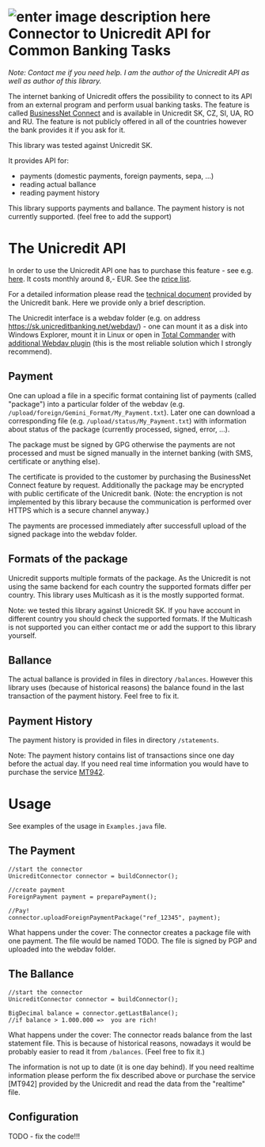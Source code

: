 ![enter image description here](https://www.unicreditbank.cz/web/img/content/logo-u/t_UCBk-3D.jpg)
Connector to Unicredit API for Common Banking Tasks
============================================

*Note: Contact me if you need help. I am the author of the Unicredit API as well as author of this library.*

The internet banking of Unicredit offers the possibility to connect to its API 
from an external program and perform usual banking tasks. The feature is called [BusinessNet Connect](http://www.unicreditbank.sk/sk/Firmy/Cash-management/Elektronicke-bankovnictvo/Businessnet-professional) and is available in Unicredit SK, CZ, SI, UA, RO and RU. The feature is not publicly offered in all of the countries however the bank provides it if you ask for it. 

This library was tested against Unicredit SK.

It provides API for:

 - payments (domestic payments, foreign payments, sepa, ...)
 - reading actual ballance
 - reading payment history

This library supports payments and ballance. The payment history is not currently supported. (feel free to add the support)

The Unicredit API
=================

In order to use the Unicredit API one has to purchase this feature - see e.g. [here](http://www.unicreditbank.sk/sk/Firmy/Cash-management/Elektronicke-bankovnictvo/Businessnet-professional). It costs monthly around 8,- EUR. See the [price list](http://www.unicreditbank.sk/att/151087/14814_UCB_Cennik_SK_firmy_01072015_v2.pdf).

For a detailed information please read the [technical document](https://www.unicreditbank.cz/files/download/electronic_banking/BusinessNet_Connect_Integration_document.pdf) provided by the Unicredit bank. Here we provide only a brief description.

The Unicredit interface is a webdav folder (e.g. on address https://sk.unicreditbanking.net/webdav/) - one can mount it as a disk into Windows Explorer, mount it in Linux or open in [Total Commander](http://www.ghisler.com/) with [additional Webdav plugin](http://www.ghisler.com/plugins.htm) (this is the most reliable solution which I strongly recommend).

Payment
-----------
One can upload a file in a specific format containing list of payments (called "package") into a particular folder of the webdav (e.g. `/upload/foreign/Gemini_Format/My_Payment.txt`).
Later one can download a corresponding file (e.g. `/upload/status/My_Payment.txt`) with information about status of the package (currently processed, signed, error, ...).

The package must be signed by GPG otherwise the payments are not processed and must be signed manually in the internet banking (with SMS, certificate or anything else).

The certificate is provided to the customer by purchasing the BusinessNet Connect feature by request.
Additionally the package may be encrypted with public certificate of the Unicredit bank.
(Note: the encryption is not implemented by this library because the communication is performed over HTTPS which is a secure channel anyway.)

The payments are processed immediately after successfull upload of the signed package into the webdav folder.

Formats of the package
----------------------

Unicredit supports multiple formats of the package.
As the Unicredit is not using the same backend for each country the supported formats differ per country.
This library uses Multicash as it is the mostly supported format. 

Note: we tested this library against Unicredit SK. If you have account in different country you should check the supported formats. If the Multicash is not supported you can either contact
me or add the support to this library yourself.

Ballance
-----------
The actual ballance is provided in files in directory `/balances`. However this library uses (because of historical reasons) the balance found in the last transaction of the payment history. Feel free to fix it.

Payment History
---------------------
The payment history is provided in files in directory `/statements`.

Note: The payment history contains list of transactions since one day before the actual day. If you need real time information you would have to purchase the service [MT942](http://www.unicreditbank.sk/sk/Firmy/Cash-management/Elektronicke-bankovnictvo/Businessnet-professional).


Usage
=======

See examples of the usage in `Examples.java` file.

The Payment
----------------

	//start the connector
	UnicreditConnector connector = buildConnector();
		
	//create payment
	ForeignPayment payment = preparePayment(); 

	//Pay!
	connector.uploadForeignPaymentPackage("ref_12345", payment);		

What happens under the cover: The connector creates a package file with one payment. The file would be named TODO. The file is signed by PGP and uploaded into the webdav folder.


The Ballance
-------------------

	//start the connector
	UnicreditConnector connector = buildConnector();
		
	BigDecimal balance = connector.getLastBalance();
	//if balance > 1.000.000 =>  you are rich!

What happens under the cover: The connector reads balance from the last statement file. This is because of historical reasons, nowadays it would be probably easier to read it from `/balances`. (Feel free to fix it.) 

The information is not up to date (it is one day behind). If you need realtime information please perform the fix described above or purchase the service [MT942] provided by the Unicredit and read the data from the "realtime" file.

Configuration
-----------------

TODO - fix the code!!!
